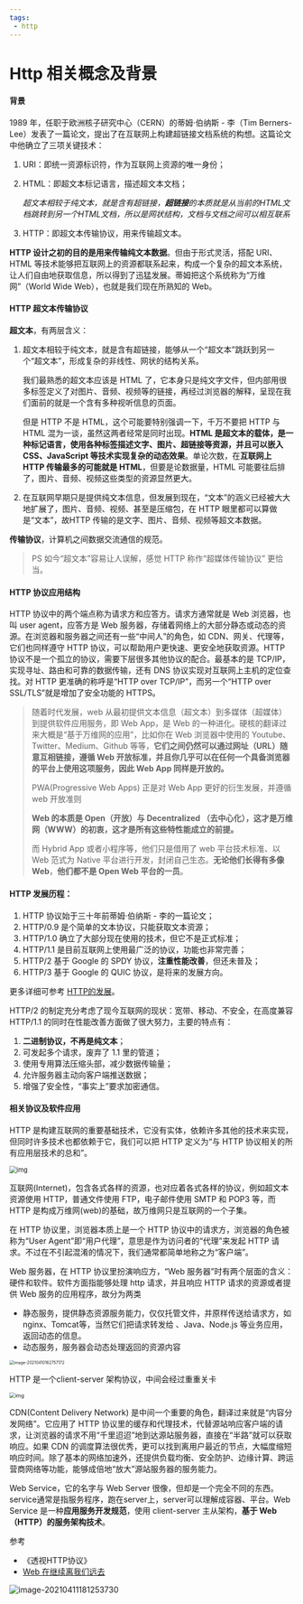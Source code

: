 ```yaml
---
tags:
 - http
---
```




# Http 相关概念及背景

#### 背景

1989 年，任职于欧洲核子研究中心（CERN）的蒂姆·伯纳斯 - 李（Tim Berners-Lee）发表了一篇论文，提出了在互联网上构建超链接文档系统的构想。这篇论文中他确立了三项关键技术：

1. URI：即统一资源标识符，作为互联网上资源的唯一身份；

2. HTML：即超文本标记语言，描述超文本文档；

   *超文本相较于纯文本，就是含有超链接，**超链接**的本质就是从当前的HTML文档跳转到另一个HTML文档，所以是网状结构，文档与文档之间可以相互联系*

3. HTTP：即超文本传输协议，用来传输超文本。

**HTTP 设计之初的目的是用来传输纯文本数据**。但由于形式灵活，搭配 URI、HTML 等技术能够把互联网上的资源都联系起来，构成一个复杂的超文本系统，让人们自由地获取信息，所以得到了迅猛发展。蒂姆把这个系统称为“万维网”（World Wide Web），也就是我们现在所熟知的 Web。



#### HTTP 超文本传输协议

**超文本**，有两层含义：

1. 超文本相较于纯文本，就是含有超链接，能够从一个“超文本”跳跃到另一个“超文本”，形成复杂的非线性、网状的结构关系。

   我们最熟悉的超文本应该是 HTML 了，它本身只是纯文字文件，但内部用很多标签定义了对图片、音频、视频等的链接，再经过浏览器的解释，呈现在我们面前的就是一个含有多种视听信息的页面。

   但是 HTTP 不是 HTML，这个可能要特别强调一下，千万不要把 HTTP 与 HTML 混为一谈，虽然这两者经常是同时出现。**HTML 是超文本的载体，是一种标记语言，使用各种标签描述文字、图片、超链接等资源，并且可以嵌入 CSS、JavaScript 等技术实现复杂的动态效果**。单论次数，在**互联网上 HTTP 传输最多的可能就是 HTML**，但要是论数据量，HTML 可能要往后排了，图片、音频、视频这些类型的资源显然更大。

2. 在互联网早期只是提供纯文本信息，但发展到现在，“文本”的涵义已经被大大地扩展了，图片、音频、视频、甚至是压缩包，在 HTTP 眼里都可以算做是“文本”，故HTTP 传输的是文字、图片、音频、视频等超文本数据。

**传输协议**，计算机之间数据交流通信的规范。

> PS 如今“超文本”容易让人误解，感觉 HTTP 称作“超媒体传输协议” 更恰当。



#### HTTP 协议应用结构

HTTP 协议中的两个端点称为请求方和应答方。请求方通常就是 Web 浏览器，也叫 user agent，应答方是 Web 服务器，存储着网络上的大部分静态或动态的资源。在浏览器和服务器之间还有一些“中间人”的角色，如 CDN、网关、代理等，它们也同样遵守 HTTP 协议，可以帮助用户更快速、更安全地获取资源。HTTP 协议不是一个孤立的协议，需要下层很多其他协议的配合。最基本的是 TCP/IP，实现寻址、路由和可靠的数据传输，还有 DNS 协议实现对互联网上主机的定位查找。对 HTTP 更准确的称呼是“HTTP over TCP/IP”，而另一个“HTTP over SSL/TLS”就是增加了安全功能的 HTTPS。



> 随着时代发展，web 从最初提供文本信息（超文本）到多媒体（超媒体）到提供软件应用服务，即 Web App，是 Web 的一种进化。硬核的翻译过来大概是“基于万维网的应用”，比如你在 Web 浏览器中使用的 Youtube、Twitter、Medium、Github 等等，**它们之间仍然可以通过网址（URL）随意互相链接，遵循 Web 开放标准，并且你几乎可以在任何一个具备浏览器的平台上使用这项服务，因此 Web App 同样是开放的。**
>
> PWA(Progressive Web Apps) 正是对 Web App 更好的衍生发展，并遵循 web 开放准则
>
> **Web 的本质是 Open（开放）与 Decentralized （去中心化），这才是万维网（WWW）的初衷，这才是所有这些特性能成立的前提。**
>
> 而 Hybrid App 或者小程序等，他们只是借用了 web 平台技术标准、以 Web 范式为 Native 平台进行开发，封闭自己生态。**无论他们长得有多像 Web**，**他们都不是 Open Web 平台的一员**。



#### HTTP 发展历程：

1. HTTP 协议始于三十年前蒂姆·伯纳斯 - 李的一篇论文；
2. HTTP/0.9 是个简单的文本协议，只能获取文本资源；
3. HTTP/1.0 确立了大部分现在使用的技术，但它不是正式标准；
4. HTTP/1.1 是目前互联网上使用最广泛的协议，功能也非常完善；
5. HTTP/2 基于 Google 的 SPDY 协议，**注重性能改善**，但还未普及；
6. HTTP/3 基于 Google 的 QUIC 协议，是将来的发展方向。

更多详细可参考 [HTTP的发展](https://developer.mozilla.org/zh-CN/docs/Web/HTTP/Basics_of_HTTP/Evolution_of_HTTP)。

HTTP/2 的制定充分考虑了现今互联网的现状：宽带、移动、不安全，在高度兼容 HTTP/1.1 的同时在性能改善方面做了很大努力，主要的特点有：

1. **二进制协议，不再是纯文本**；
2. 可发起多个请求，废弃了 1.1 里的管道；
3. 使用专用算法压缩头部，减少数据传输量；
4. 允许服务器主动向客户端推送数据；
5. 增强了安全性，“事实上”要求加密通信。



> 



#### 相关协议及软件应用

HTTP 是构建互联网的重要基础技术，它没有实体，依赖许多其他的技术来实现，但同时许多技术也都依赖于它，我们可以把 HTTP 定义为“与 HTTP 协议相关的所有应用层技术的总和”。

<img src="./images/2781919e73f5d258ff1dc371af632acc.png" alt="img" style="zoom:80%;" />

互联网(Internet)，包含各式各样的资源，也对应着各式各样的协议，例如超文本资源使用 HTTP，普通文件使用 FTP，电子邮件使用 SMTP 和 POP3 等，而 HTTP 是构成万维网(web)的基础，故万维网只是互联网的一个子集。

在 HTTP 协议里，浏览器本质上是一个 HTTP 协议中的请求方，浏览器的角色被称为“User Agent”即“用户代理”，意思是作为访问者的“代理”来发起 HTTP 请求。不过在不引起混淆的情况下，我们通常都简单地称之为“客户端”。

Web 服务器，在 HTTP 协议里扮演响应方，“Web 服务器”时有两个层面的含义：硬件和软件。软件方面指能够处理 http 请求，并且响应 HTTP 请求的资源或者提供 Web 服务的应用程序，故分为两类

- 静态服务，提供静态资源服务能力，仅仅托管文件，并原样传送给请求方，如 nginx、Tomcat等，当然它们把请求转发给 、Java、Node.js 等业务应用，返回动态的信息。
- 动态服务，服务器会动态处理返回的资源内容

<img src="./images/image-20210410162757172.png" alt="image-20210410162757172" style="zoom:50%;" />



HTTP 是一个client-server 架构协议，中间会经过重重关卡

<img src="./images/Client-server-chain.png" alt="img" style="zoom:65%;" />

CDN(Content Delivery Network) 是中间一个重要的角色，翻译过来就是“内容分发网络”。它应用了 HTTP 协议里的缓存和代理技术，代替源站响应客户端的请求，让浏览器的请求不用“千里迢迢”地到达源站服务器，直接在“半路”就可以获取响应。如果 CDN 的调度算法很优秀，更可以找到离用户最近的节点，大幅度缩短响应时间。除了基本的网络加速外，还提供负载均衡、安全防护、边缘计算、跨运营商网络等功能，能够成倍地“放大”源站服务器的服务能力。

Web Service，它的名字与 Web Server 很像，但却是一个完全不同的东西。service通常是指服务程序，跑在server上，server可以理解成容器、平台。Web Service 是一种**应用服务开发规范**，使用 client-server 主从架构，**基于 Web（HTTP）的服务架构技术**。



参考

- 《透视HTTP协议》
- [Web 在继续离我们远去](https://zhuanlan.zhihu.com/p/22561084)



![image-20210411181253730](./images/image-20210411181253730.png)

